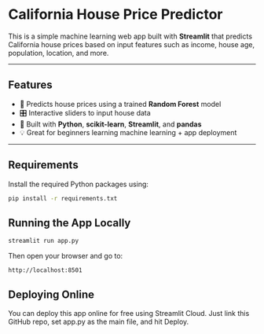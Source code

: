 ﻿# California House Price Predictor

This is a simple machine learning web app built with **Streamlit** that predicts California house prices based on input features such as income, house age, population, location, and more.

---

## Features

- 🔢 Predicts house prices using a trained **Random Forest** model  
- 🎛️ Interactive sliders to input house data  
- 🐍 Built with **Python**, **scikit-learn**, **Streamlit**, and **pandas**  
- 💡 Great for beginners learning machine learning + app deployment

---

## Requirements

Install the required Python packages using:

```bash
pip install -r requirements.txt
```

## Running the App Locally

```bash
streamlit run app.py
```
Then open your browser and go to:
```arduino
http://localhost:8501
```
## Deploying Online
You can deploy this app online for free using Streamlit Cloud.
Just link this GitHub repo, set app.py as the main file, and hit Deploy.